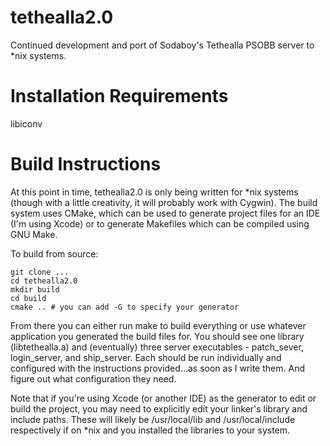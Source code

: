 tethealla2.0
============

Continued development and port of Sodaboy's Tethealla PSOBB server to *nix systems.

Installation Requirements
============

libiconv

Build Instructions
============

At this point in time, tethealla2.0 is only being written for *nix systems (though with a
little creativity, it will probably work with Cygwin). The build system uses CMake, which
can be used to generate project files for an IDE (I'm using Xcode) or to generate Makefiles
which can be compiled using GNU Make. 

To build from source:

    git clone ...
    cd tethealla2.0  
    mkdir build  
    cd build  
    cmake .. # you can add -G to specify your generator  

From there you can either run make to build everything or use whatever application you
generated the build files for. You should see one library (libtethealla.a) and (eventually)
three server executables - patch_sever, login_server, and ship_server. Each should be run
individually and configured with the instructions provided...as soon as I write them. And
figure out what configuration they need.  

Note that if you're using Xcode (or another IDE) as the generator to edit or build the 
project, you may need to explicitly edit your linker's library and include paths. These 
will likely be /usr/local/lib and /usr/local/include respectively if on *nix and you 
installed the libraries to your system.